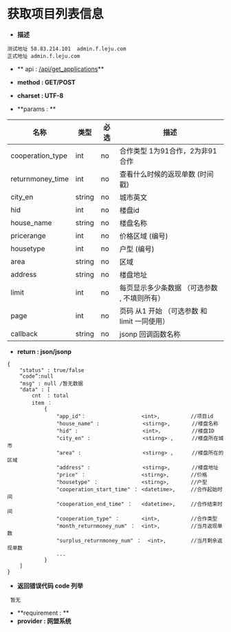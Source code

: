 
# 获取项目列表信息


* **描述**
```
测试地址 58.83.214.101  admin.f.leju.com
正式地址 admin.f.leju.com
```


* ** api : [ /api/get_applications]( /api/get_applications)** 

* **method : GET/POST**

* **charset : UTF-8**

* **params : **

| 名称|类型| 必选 | 描述|
| -- | -- | -- | -- |
| cooperation_type  | int | no | 合作类型 1为91合作，2为非91合作|
| returnmoney_time  | int | no | 查看什么时候的返现单数 (时间戳)|
| city_en  | string | no | 城市英文|
| hid  | int | no | 楼盘id |
| house_name  | string | no | 楼盘名称 |
| pricerange  | int | no | 价格区域 (编号)|
| housetype  | int | no | 户型 (编号)|
| area  | string | no | 区域 |
| address  | string | no | 楼盘地址 |
|limit|int|no|每页显示多少条数据 （可选参数 , 不填则所有） |
|page|int|no|页码 从1 开始  （可选参数 和 limit 一同使用）|
| callback | string | no | jsonp 回调函数名称 |


* **return : json/jsonp**

```
{
    "status" : true/false
    “code”:null
    "msg" : null /暂无数据 
    "data" : [
        cnt  : total
        item ： 
            {
                "app_id"：                  <int>,          //项目id
                "house_name" :              <stirng>,       //楼盘名称
                "hid" :                     <int>,          //楼盘ID
                "city_en" :                 <stirng> ,      //楼盘所在城市
                "area" :                    <stirng> ,      //楼盘所在的区域
                "address" :                 <stirng>,       //楼盘地址
                "price" ：                  <stirng>,       //价格
                "housetype" ：              <stirng>,       //户型
                "cooperation_start_time" ： <datetime>,     //合作起始时间
                "cooperation_end_time" ：   <datetime>,     //合作结束时间
                "cooperation_type" ：       <int>,          //合作类型
                "month_returnmoney_num" ：  <int>,          //当月返现单数
                "surplus_returnmoney_num" ：  <int>,        //当月剩余返现单数
                ...
            }
    ]
}

```
* **返回错误代码 code 列举**

```
 暂无

```

* **requirement : **
* **provider : 网盟系统**
